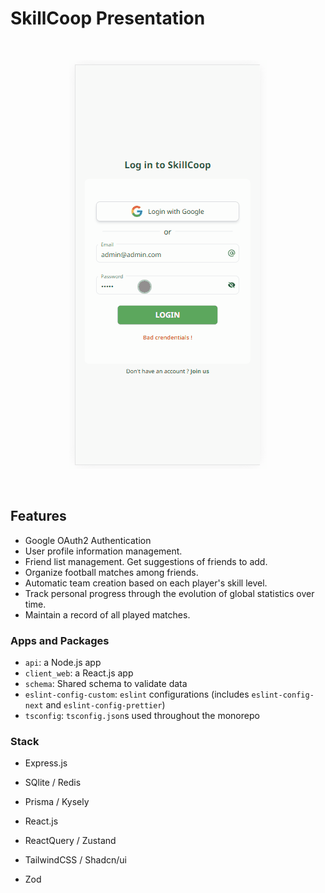 # SkillCoop Presentation

<br />
<p align=center ><img src="skillcoop.gif" /></p>
<br />

## Features

- Google OAuth2 Authentication
- User profile information management.
- Friend list management. Get suggestions of friends to add.
- Organize football matches among friends.
- Automatic team creation based on each player's skill level.
- Track personal progress through the evolution of global statistics over time.
- Maintain a record of all played matches.

### Apps and Packages

- `api`: a Node.js app
- `client_web`: a React.js app
- `schema`: Shared schema to validate data
- `eslint-config-custom`: `eslint` configurations (includes `eslint-config-next` and `eslint-config-prettier`)
- `tsconfig`: `tsconfig.json`s used throughout the monorepo

### Stack

- Express.js
- SQlite / Redis
- Prisma / Kysely

- React.js
- ReactQuery / Zustand
- TailwindCSS / Shadcn/ui

- Zod
